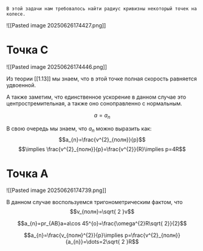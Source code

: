 `В этой задачи нам требовалось найти радиус кривизны некоторый точек на колесе.`

![[Pasted image 20250626174427.png]]

# Точка C

![[Pasted image 20250626174446.png]]


Из теории [[1.13]] мы знаем, что в этой точке полная скорость равняется удвоенной.

А также заметим, что единственное ускорение в данном случае это центростремительная, а также оно соноправленно с нормальным.

$$a=a_{n}$$

В свою очередь мы знаем, что $a_{n}$ можно выразить как:
$$a_{n}=\frac{v^{2}_{полн}}{p}$$
$$\implies \frac{v^{2}_{полн}}{p}=\frac{v^{2}}{R}\implies p=4R$$

# Точка А

![[Pasted image 20250626174739.png]]

В данном случае воспользуемся тригонометрическим фактом, что 
$$v_{полн}=\sqrt{ 2 }v$$

$$a_{n}=pr_{AB}a=a\cos 45^{o}=\frac{\omega^{2}R\sqrt{ 2}}{2}$$

$$a_{n}=\frac{v_{полн}^{2}}{p}\implies p=\frac{v^{2}_{полн}}{a_{n}}=\dots=2\sqrt{ 2 }R$$